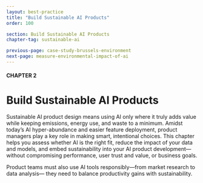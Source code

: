 ```yaml
---
layout: best-practice
title: "Build Sustainable AI Products"
order: 100

section: Build Sustainable AI Products
chapter-tag: sustainable-ai

previous-page: case-study-brussels-environment
next-page: measure-environmental-impact-of-ai
---
```


#### CHAPTER 2
# Build Sustainable AI Products

<div class="bigquote" style="text-align:left;"> 
  <p>Sustainable AI product design means using AI only where it truly adds value while keeping emissions, energy use, and waste to a minimum. Amidst today’s AI hyper-abundance and easier feature deployment, product managers play a key role in making smart, intentional choices. This chapter helps you assess whether AI is the right fit, reduce the impact of your data and models, and embed sustainability into your AI product development—without compromising performance, user trust and value, or business goals.</p>

  <p>Product teams must also use AI tools responsibly—from market research to data analysis— they need to balance productivity gains with sustainability.</p>
</div>

